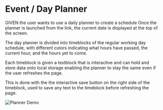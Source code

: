 # Event / Day Planner

GIVEN the user wants to use a daily planner to create a schedule
Once the planner is launched from the link, the current date is displayed at the top of the screen.

The day planner is divided into timeblocks of the regular working day schedule, with different colors indicating what hours have passed, the current hour, and the hours yet to come.

Each timeblock is given a textblock that is interactive and can hold and store data onto local storage enabling the planner to stay the same even if the user refreshes the page.

This is done with the the interactive save button on the right side of the timeblock, used to save any text to the timeblock before refreshing the page.


![Planner Demo](https://github.com/nicoledodge/Assignment-5/blob/main/Develop/assets/images/planner%20demo.gif?raw=true)